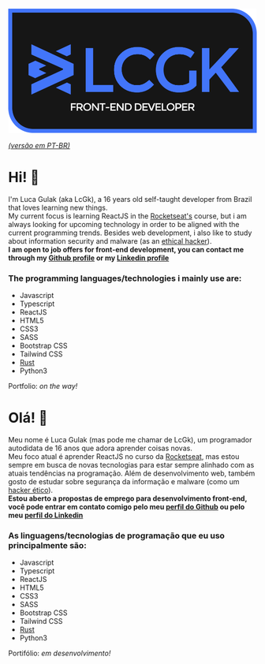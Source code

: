 ![logo](https://raw.githubusercontent.com/LcGk/LcGk/main/LCGK_LOGO.png)

*[(versão em PT-BR)](#ol%C3%A1-)*

# Hi! 👋
I'm Luca Gulak (aka LcGk), a 16 years old self-taught developer from Brazil that loves learning new things. <br/>
My current focus is learning ReactJS in the [Rocketseat's](https://github.com/RocketSeat) course, but i am always looking for upcoming technology in order to be aligned with the current programming trends.
Besides web development, i also like to study about information security and malware (as an [ethical hacker](https://en.wikipedia.org/wiki/White_hat_%28computer_security%29)). <br/>
**I am open to job offers for front-end development, you can contact me through my [Github profile](https://github.com/LcGk) or my [Linkedin profile](https://www.linkedin.com/in/luca-g-3263b018a//)**

### The programming languages/technologies i mainly use are:
* Javascript
* Typescript
* ReactJS
* HTML5
* CSS3
* SASS
* Bootstrap CSS
* Tailwind CSS
* [Rust](https://en.wikipedia.org/wiki/Rust_(programming_language))
* Python3

Portfolio: *on the way!*

# Olá! 👋
Meu nome é Luca Gulak (mas pode me chamar de LcGk), um programador autodidata de 16 anos que adora aprender coisas novas. <br/>
Meu foco atual é aprender ReactJS no curso da [Rocketseat](https://github.com/RocketSeat), mas estou sempre em busca de novas tecnologias para estar sempre alinhado com as atuais tendências na programação.
Além de desenvolvimento web, também gosto de estudar sobre segurança da informação e malware (como um [hacker ético](https://www.portalgsti.com.br/profissoes-de-ti/hacker-etico/)). <br/>
**Estou aberto a propostas de emprego para desenvolvimento front-end, você pode entrar em contato comigo pelo meu [perfil do Github](https://github.com/LcGk) ou pelo meu [perfil do Linkedin](https://www.linkedin.com/in/luca-g-3263b018a/)**
### As linguagens/tecnologias de programação que eu uso principalmente são:
* Javascript
* Typescript
* ReactJS
* HTML5
* CSS3
* SASS
* Bootstrap CSS
* Tailwind CSS
* [Rust](https://pt.wikipedia.org/wiki/Rust_(linguagem_de_programa%C3%A7%C3%A3o))
* Python3

Portifólio: *em desenvolvimento!*
